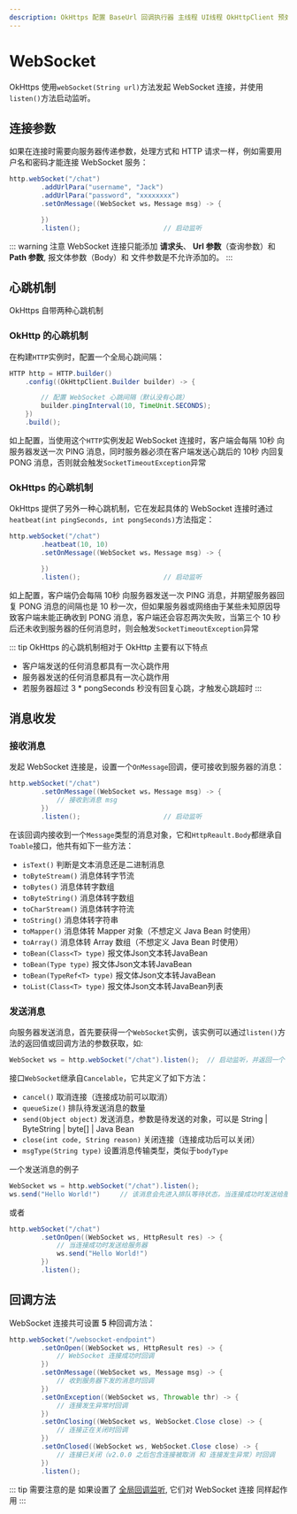 ```yaml
---
description: OkHttps 配置 BaseUrl 回调执行器 主线程 UI线程 OkHttpClient 预处理器 TOKEN问题最佳解决方案 刷新TOKEN 全局 回调监听 下载监听 回调阻断 拦截器 CookieJar、SSL、缓存、代理、事件监听
---
```


# WebSocket

OkHttps 使用`webSocket(String url)`方法发起 WebSocket 连接，并使用`listen()`方法启动监听。 

## 连接参数

如果在连接时需要向服务器传递参数，处理方式和 HTTP 请求一样，例如需要用户名和密码才能连接 WebSocket 服务：

```java
http.webSocket("/chat") 
        .addUrlPara("username", "Jack")
        .addUrlPara("password", "xxxxxxxx")
        .setOnMessage((WebSocket ws，Message msg) -> {

        })
        .listen();                     // 启动监听
```

::: warning 注意
WebSocket 连接只能添加 **请求头**、 **Url 参数**（查询参数）和 **Path 参数**, 报文体参数（Body）和 文件参数是不允许添加的。
:::

## 心跳机制

OkHttps 自带两种心跳机制

### OkHttp 的心跳机制

在构建`HTTP`实例时，配置一个全局心跳间隔：

```java
HTTP http = HTTP.builder()
    .config((OkHttpClient.Builder builder) -> {

        // 配置 WebSocket 心跳间隔（默认没有心跳）
        builder.pingInterval(10, TimeUnit.SECONDS);
    })
    .build();
```

如上配置，当使用这个`HTTP`实例发起 WebSocket 连接时，客户端会每隔 10秒 向服务器发送一次 PING 消息，同时服务器必须在客户端发送心跳后的 10秒 内回复 PONG 消息，否则就会触发`SocketTimeoutException`异常

### OkHttps 的心跳机制

OkHttps 提供了另外一种心跳机制，它在发起具体的 WebSocket 连接时通过`heatbeat(int pingSeconds, int pongSeconds)`方法指定：

```java
http.webSocket("/chat") 
        .heatbeat(10, 10)
        .setOnMessage((WebSocket ws，Message msg) -> {

        })
        .listen();                     // 启动监听
```

如上配置，客户端仍会每隔 10秒 向服务器发送一次 PING 消息，并期望服务器回复 PONG 消息的间隔也是 10 秒一次，但如果服务器或网络由于某些未知原因导致客户端未能正确收到 PONG 消息，客户端还会容忍两次失败，当第三个 10 秒后还未收到服务器的任何消息时，则会触发`SocketTimeoutException`异常

::: tip OkHttps 的心跳机制相对于 OkHttp 主要有以下特点
* 客户端发送的任何消息都具有一次心跳作用
* 服务器发送的任何消息都具有一次心跳作用
* 若服务器超过 3 * pongSeconds 秒没有回复心跳，才触发心跳超时
:::

## 消息收发

### 接收消息

发起 WebSocket 连接是，设置一个`OnMessage`回调，便可接收到服务器的消息：

```java
http.webSocket("/chat") 
        .setOnMessage((WebSocket ws，Message msg) -> {
            // 接收到消息 msg
        })
        .listen();                     // 启动监听
```

在该回调内接收到一个`Message`类型的消息对象，它和`HttpReault.Body`都继承自`Toable`接口，他共有如下一些方法：

* `isText()` 判断是文本消息还是二进制消息
* `toByteStream()` 消息体转字节流
* `toBytes()` 消息体转字数组
* `toByteString()` 消息体转字数组
* `toCharStream()` 消息体转字符流
* `toString()` 消息体转字符串
* `toMapper()` 消息体转 Mapper 对象（不想定义 Java Bean 时使用）
* `toArray()` 消息体转 Array 数组（不想定义 Java Bean 时使用）
* `toBean(Class<T> type)` 报文体Json文本转JavaBean
* `toBean(Type type)` 报文体Json文本转JavaBean
* `toBean(TypeRef<T> type)` 报文体Json文本转JavaBean
* `toList(Class<T> type)` 报文体Json文本转JavaBean列表

### 发送消息

向服务器发送消息，首先要获得一个`WebSocket`实例，该实例可以通过`listen()`方法的返回值或回调方法的参数获取，如:

```java
WebSocket ws = http.webSocket("/chat").listen();  // 启动监听，并返回一个 WebSocket 实例
```

接口`WebSocket`继承自`Cancelable`，它共定义了如下方法：

* `cancel()` 取消连接（连接成功前可以取消）
* `queueSize()` 排队待发送消息的数量
* `send(Object object)` 发送消息，参数是待发送的对象，可以是 String | ByteString | byte[] | Java Bean
* `close(int code, String reason)` 关闭连接（连接成功后可以关闭）
* `msgType(String type)` 设置消息传输类型，类似于`bodyType`

一个发送消息的例子

```java
WebSocket ws = http.webSocket("/chat").listen();
ws.send("Hello World!")     // 该消息会先进入排队等待状态，当连接成功时发送给服务器
```

或者

```java
http.webSocket("/chat") 
        .setOnOpen((WebSocket ws, HttpResult res) -> {
            // 当连接成功时发送给服务器
            ws.send("Hello World!")
        })
        .listen();
```

## 回调方法

WebSocket 连接共可设置 **5** 种回调方法： 

```java
http.webSocket("/websocket-endpoint")
        .setOnOpen((WebSocket ws, HttpResult res) -> {
            // WebSocket 连接成功时回调
        })
        .setOnMessage((WebSocket ws, Message msg) -> {
            // 收到服务器下发的消息时回调
        })
        .setOnException((WebSocket ws, Throwable thr) -> {
            // 连接发生异常时回调
        })
        .setOnClosing((WebSocket ws, WebSocket.Close close) -> {
            // 连接正在关闭时回调
        })
        .setOnClosed((WebSocket ws, WebSocket.Close close) -> {
            // 连接已关闭（v2.0.0 之后包含连接被取消 和 连接发生异常）时回调
        })
        .listen();
```

::: tip 需要注意的是
如果设置了 [全局回调监听](/v2/configuration.html#全局回调监听), 它们对 WebSocket 连接 同样起作用
:::





<br/>

<Vssue :title="$title" />